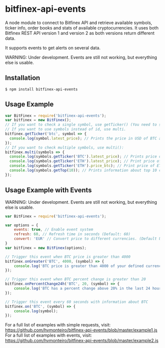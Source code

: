 # bitfinex-api-events

A node module to connect to Bitfinex API and retrieve available symbols, ticker info, order books and stats of available cryptocurrencies.
It uses both Bitfinex REST API version 1 and version 2 as both versions return different data.

It supports events to get alerts on several data.

WARNING: Under development. Events are still not working, but everything else is usable.

## Installation

```console
$ npm install bitfinex-api-events
```

## Usage Example
```js
var BitFinex = require('bitfinex-api-events');
var bitfinex = new BitFinex();
// If you want to check a single symbol, use getTicker() (You need to supply the bitfinex id of the cryptocurrency, not the symbol)
// If you want to use symbols instead of id, use multi.
bitfinex.getTicker('btc', symbol => {
  console.log(symbol.latest_price); // Prints the price in USD of BTC at the moment.
});
// If you want to check multiple symbols, use multi():
bitfinex.multi(symbols => {
  console.log(symbols.getTicker('BTC').latest_price); // Prints price of BTC in USD
  console.log(symbols.getTicker('ETH').latest_price); // Print price of ETH in USD
  console.log(symbols.getTicker('ETH').price_btc); // Print price of ETH in BTC
  console.log(symbols.getTop(10)); // Prints information about top 10 cryptocurrencies
});
```
## Usage Example with Events
WARNING: Under development. Events are still not working, but everything else is usable.

```js
var BitFinex = require('bitfinex-api-events');

var options = {
	events: true, // Enable event system
	refresh: 60, // Refresh time in seconds (Default: 60)
	convert: 'EUR' // Convert price to different currencies. (Default USD)
}
var bitfinex = new BitFinex(options);

// Trigger this event when BTC price is greater than 4000
bitfinex.onGreater('BTC', 4000, (symbol) => {
	console.log('BTC price is greater than 4000 of your defined currency');
});

// Trigger this event when BTC percent change is greater than 20
bitfinex.onPercentChange24h('BTC', 20, (symbol) => {
	console.log('BTC has a percent change above 20% in the last 24 hours');
});

// Trigger this event every 60 seconds with information about BTC
bitfinex.on('BTC', (symbol) => {
	console.log(symbol);
});
```
For a full list of examples with simple requests, visit: https://github.com/hvmonteiro/bitfinex-api-events/blob/master/example1.js
For a full list of examples with events, visit: https://github.com/hvmonteiro/bitfinex-api-events/blob/master/example2.js

